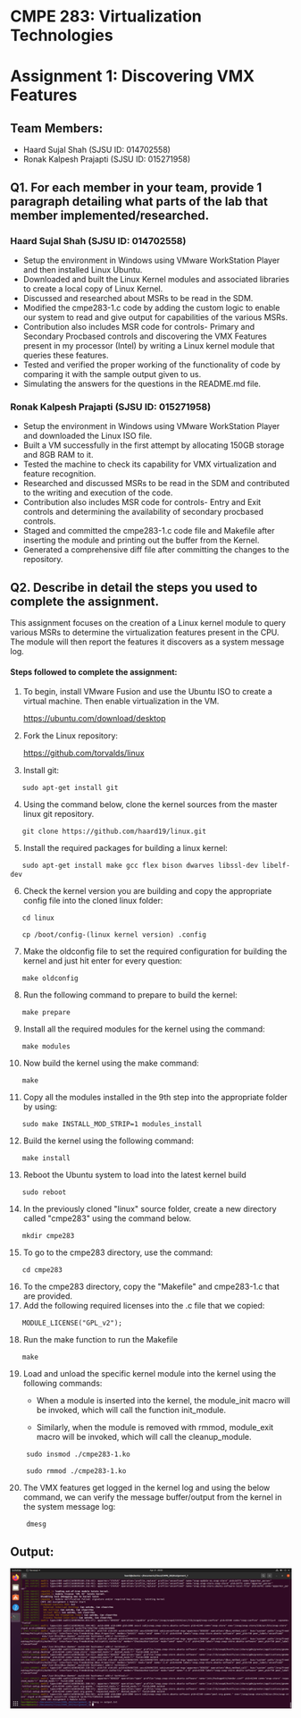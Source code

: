 # CMPE 283: Virtualization Technologies 
# Assignment 1: Discovering VMX Features
## Team Members: 
* Haard Sujal Shah (SJSU ID: 014702558)
* Ronak Kalpesh Prajapti (SJSU ID: 015271958)

## Q1. For each member in your team, provide 1 paragraph detailing what parts of the lab that member implemented/researched.

### Haard Sujal Shah (SJSU ID: 014702558)

* Setup the environment in Windows using VMware WorkStation Player and then installed Linux Ubuntu.
* Downloaded and built the Linux Kernel modules and associated libraries to create a local copy of Linux Kernel.
* Discussed and researched about MSRs to be read in the SDM.
* Modified the cmpe283-1.c code by adding the custom logic to enable our system to read and give output for capabilities of the various MSRs. 
* Contribution also includes MSR code for controls- Primary and Secondary Procbased controls and discovering the VMX Features present in my processor (Intel) by writing a Linux kernel module that queries these features.
* Tested and verified the proper working of the functionality of code by comparing it with the sample output given to us. 
* Simulating the answers for the questions in the README.md file.

### Ronak Kalpesh Prajapti (SJSU ID: 015271958)

* Setup the environment in Windows using VMware WorkStation Player and downloaded the Linux ISO file. 
* Built a VM successfully in the first attempt by allocating 150GB storage and 8GB RAM to it. 
* Tested the machine to check its capability for VMX virtualization and feature recognition. 
* Researched and discussed MSRs to be read in the SDM and contributed to the writing and execution of the code.
* Contribution also includes MSR code for controls- Entry and Exit controls and determining the availability of secondary procbased controls.
* Staged and committed the cmpe283-1.c code file and Makefile after inserting the module and printing out the buffer from the Kernel. 
* Generated a comprehensive diff file after committing the changes to the repository. 

## Q2. Describe in detail the steps you used to complete the assignment. 

This assignment focuses on the creation of a Linux kernel module to query various MSRs to determine the virtualization features present in the CPU. The module will then report the features it discovers as a system message log.

#### Steps followed to complete the assignment:
1. To begin, install VMware Fusion and use the Ubuntu ISO to create a virtual machine. Then enable virtualization in the VM.<br />

   https://ubuntu.com/download/desktop

2. Fork the Linux repository:<br />

   https://github.com/torvalds/linux

3. Install git:<br />
```
   sudo apt-get install git
```
4. Using the command below, clone the kernel sources from the master linux git repository.<br />
```
   git clone https://github.com/haard19/linux.git 
```
5. Install the required packages for building a linux kernel:<br />
```
   sudo apt-get install make gcc flex bison dwarves libssl-dev libelf-dev 
``` 
6. Check the kernel version you are building and copy the appropriate config file into the cloned linux folder:
```
   cd linux
```
```
   cp /boot/config-(linux kernel version) .config
```
7. Make the oldconfig file to set the required configuration for building the kernel and just hit enter for every question:
```
   make oldconfig
```
8. Run the following command to prepare to build the kernel:
```
   make prepare
```
9. Install all the required modules for the kernel using the command:
```
   make modules
```
10. Now build the kernel using the make command:
```
   make
```
11. Copy all the modules installed in the 9th step into the appropriate folder by using:
```
   sudo make INSTALL_MOD_STRIP=1 modules_install
```
12. Build the kernel using the following command:
```
   make install
```
13. Reboot the Ubuntu system to load into the latest kernel build
```
   sudo reboot
```
14. In the previously cloned "linux" source folder, create a new directory called "cmpe283" using the command below.<br />
```
   mkdir cmpe283
```  
15. To go to the cmpe283 directory, use the command:<br />
```
   cd cmpe283
```   
16. To the cmpe283 directory, copy the "Makefile" and cmpe283-1.c that are provided.
17. Add the following required licenses into the .c file that we copied:
```
   MODULE_LICENSE("GPL_v2");
```
18. Run the make function to run the Makefile
```
   make
```
19. Load and unload the specific kernel module into the kernel using the following commands:<br />

    * When a module is inserted into the kernel, the module_init macro will be invoked, which will call the function init_module. 
    
    * Similarly, when the module is removed with rmmod, module_exit macro will be invoked, which will call the cleanup_module.
```
    sudo insmod ./cmpe283-1.ko
```
```
    sudo rmmod ./cmpe283-1.ko
```    
20. The VMX features get logged in the kernel log and using the below command, we can verify the message buffer/output from the kernel in the system message log:<br />
```
    dmesg 
```

## Output:

![image](CMPE283_Ass1.png?raw=True)